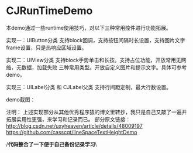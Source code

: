 # CJRunTimeDemo

本demo通过一些runtime使用技巧，对以下三种常用控件进行功能拓展。

实现一：UIButton分类
支持block回调，支持按钮间隔时长设置，支持图片文字frame设置，只是热响应区域设置。

实现二：UIView分类
支持block手势单击和长按。支持占位功能，开放常用无网络，无数据，加载失败 三种常用类型。开放自定义图片和提示文字。具体可参考demo。

实现三：UILabel分类 和 CJLabel父类
支持行间距定制，最大行数设置。

demo截图：


注明：
上述实现部分从其他优秀程序猿的博文里转抄，我只是自己又敲了一遍并拓展实用性更强，来学习和记录而已。
部分原文链接：
http://blog.csdn.net/uxyheaven/article/details/48009197
https://github.com/casscqt/lineSpaceTextHeightDemo


/**代码整合了一下便于自己备份记录学习**\
